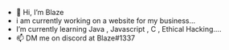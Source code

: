 - 👋 Hi, I’m Blaze
- i am currently working on a website for my business...
- I’m currently learning Java , Javascript , C , Ethical Hacking....
- 📫 DM me on discord at Blaze#1337

<!---
Lol default read me is bad.
--->
